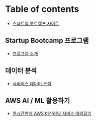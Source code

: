 # Table of contents

* [스타트업 부트캠프 사이트](README.md)

## Startup Bootcamp 프로그램

* [프로그램 소개](startup-bootcamp/undefined.md)

## 데이터 분석 <a href="#analytics" id="analytics"></a>

* [서버리스 데이터 분석](aws-ai-ml/analytics.md)

## AWS AI / ML 활용하기

* [한시간만에 AWS 머신러닝 서비스 따라잡기](aws-ai-ml/aws.md)
